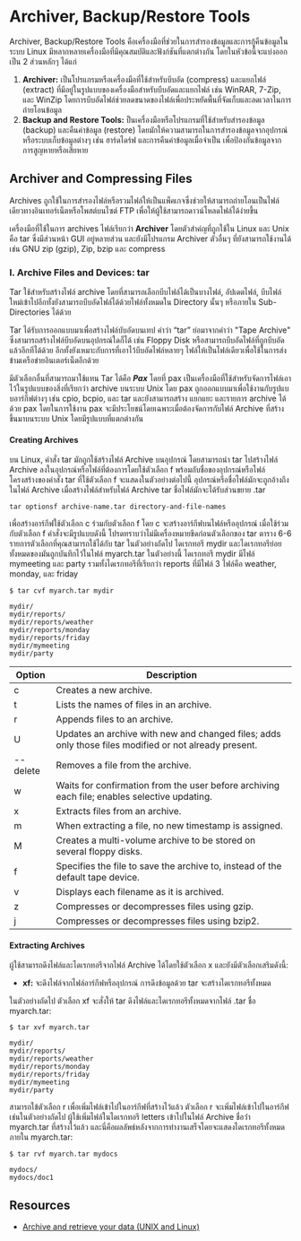 # Archiver, Backup/Restore Tools

Archiver, Backup/Restore Tools คือเครื่องมือที่ช่วยในการสำรองข้อมูลและการกู้คืนข้อมูลในระบบ Linux
มีหลากหลายเครื่องมือที่มีคุณสมบัติและฟังก์ชันที่แตกต่างกัน โดยในหัวข้อนี้จะแบ่งออกเป็น 2 ส่วนหลักๆ ได้แก่

1. **Archiver:** เป็นโปรแกรมหรือเครื่องมือที่ใช้สำหรับบีบอัด (compress) และแยกไฟล์ (extract)
   ที่มีอยู่ในรูปแบบของเครื่องมือสำหรับบีบอัดและแยกไฟล์ เช่น WinRAR, 7-Zip, และ WinZip
   โดยการบีบอัดไฟล์ช่วยลดขนาดของไฟล์เพื่อประหยัดพื้นที่จัดเก็บและลดเวลาในการถ่ายโอนข้อมูล
2. **Backup and Restore Tools:** ป็นเครื่องมือหรือโปรแกรมที่ใช้สำหรับสำรองข้อมูล (backup) และคืนค่าข้อมูล (restore)
   โดยมักให้ความสามารถในการสำรองข้อมูลจากอุปกรณ์หรือระบบเก็บข้อมูลต่างๆ เช่น ฮาร์ดไดร์ฟ และการคืนค่าข้อมูลเมื่อจำเป็น
   เพื่อป้องกันข้อมูลจากการสูญหายหรือเสียหาย

## Archiver and Compressing Files

Archives
ถูกใช้ในการสำรองไฟล์หรือรวมไฟล์ให้เป็นแพ็คเกจซึ่งช่วยให้สามารถถ่ายโอนเป็นไฟล์เดียวทางอินเทอร์เน็ตหรือโพสต์บนไซต์ FTP
เพื่อให้ผู้ใช้สามารถดาวน์โหลดไฟล์ได้ง่ายขึ้น

เครื่องมือที่ใช้ในการ archives ไฟล์เรียกว่า **Archiver** โดยตัวสำคํญที่ถูกใช้ใน Linux และ Unix คือ tar ซึ่งมีส่วนหน้า
GUI อยู่หลายส่วน
และยังมีโปรแกรม Archiver ตัวอื่นๆ ที่ยังสามารถใช้งานได้เช่น GNU zip (gzip), Zip, bzip และ compress

### I. Archive Files and Devices: tar

Tar ใช้สำหรับสร้างไฟล์ archive โดยที่สามารถเลือกบีบไฟล์ได้เป็นบางไฟล์, อัปเดตไฟล์,
บีบไฟล์ใหม่เข้าไปอีกทั้งยังสามารถบีบอัดไฟล์ได้ด้วยไฟล์ทั้งหมดใน Directory นั้นๆ หรือภายใน Sub-Directories ได้ด้วย

Tar ได้รับการออกแบบมาเพื่อสร้างไฟล์บับอัดบนเทป คำว่า “tar” ย่อมาจากคำว่า "Tape Archive"
ซึ่งสามารถสร้างไฟล์บีบอัดบนอุปกรณ์ใดก็ได้ เช่น Floppy Disk หรือสามารถบีบอัดไฟล์ที่ถูกบีบอัดแล้วอีกทีได้ด้วย
อีกทั้งยังเหมาะกับการที่เอาไว้บีบอัดไฟล์หลายๆ ไฟล์ให้เป็นไฟล์เดียวเพื่อใช้ในการส่งข้ามเครือข่ายอินเตอร์เน็ตอีกด้วย

มีตัวเลือกอื่นที่สามารถมาใช้แทน Tar ได้คือ **_Pax_** โดยที่ pax
เป็นเครื่องมือที่ใช้สำหรับจัดการไฟล์เอาไว้ในรูปแบบของสิ่งที่เรียกว่า archive บนระบบ Unix โดย pax
ถูกออกแบบมาเพื่อใช้งานกับรูปแบบอาร์กีฟต่างๆ เช่น cpio, bcpio, และ tar และยังสามารถสร้าง แยกแยะ และรายการ archive ได้ด้วย
pax
โดยในการใช้งาน pax จะมีประโยชน์โดยเฉพาะเมื่อต้องจัดการกับไฟล์ Archive ที่สร้างขึ้นมาบนระบบ Unix โดยมีรูปแบบที่แตกต่างกัน

#### Creating Archives

บน Linux, คำสั่ง tar มักถูกใช้สร้างไฟล์ Archive บนอุปกรณ์ โดยสามารถนำ tar
ไปสร้างไฟล์ Archive ลงในอุปกรณ์หรือไฟล์ที่ต้องการโดยใช้ตัวเลือก f พร้อมกับชื่อของอุปกรณ์หรือไฟล์ โครงสร้างของคำสั่ง tar
ที่ใช้ตัวเลือก f จะแสดงในตัวอย่างต่อไปนี้ อุปกรณ์หรือชื่อไฟล์มักจะถูกอ้างถึงในไฟล์ Archive เมื่อสร้างไฟล์สำหรับไฟล์
Archive tar
ชื่อไฟล์มักจะได้รับส่วนขยาย .tar

```shell
tar optionsf archive-name.tar directory-and-file-names
```

เพื่อสร้างอาร์กีฟใช้ตัวเลือก c ร่วมกับตัวเลือก f โดย c จะสร้างอาร์กีฟบนไฟล์หรืออุปกรณ์ เมื่อใช้ร่วมกับตัวเลือก f
คำสั่งจะมีรูปแบบดังนี้ โปรดทราบว่าไม่มีเครื่องหมายขีดก่อนตัวเลือกของ tar ตาราง 6-6 รายการตัวเลือกที่คุณสามารถใช้ได้กับ
tar ในตัวอย่างถัดไป ไดเรกทอรี mydir และไดเรกทอรีย่อยทั้งหมดของมันถูกบันทึกไว้ในไฟล์ myarch.tar ในตัวอย่างนี้ ไดเรกทอรี
mydir มีไฟล์ mymeeting และ party รวมทั้งไดเรกทอรีที่เรียกว่า reports ที่มีไฟล์ 3 ไฟล์คือ weather, monday, และ friday

```shell
$ tar cvf myarch.tar mydir

mydir/
mydir/reports/
mydir/reports/weather
mydir/reports/monday
mydir/reports/friday
mydir/mymeeting
mydir/party
```

| Option   | Description                                                                                           |
|----------|-------------------------------------------------------------------------------------------------------|
| c        | Creates a new archive.                                                                                |
| t        | Lists the names of files in an archive.                                                               |
| r        | Appends files to an archive.                                                                          |
| U        | Updates an archive with new and changed files; adds only those files modified or not already present. |
| --delete | Removes a file from the archive.                                                                      |
| w        | Waits for confirmation from the user before archiving each file; enables selective updating.          |
| x        | Extracts files from an archive.                                                                       |
| m        | When extracting a file, no new timestamp is assigned.                                                 |
| M        | Creates a multi-volume archive to be stored on several floppy disks.                                  |
| f        | Specifies the file to save the archive to, instead of the default tape device.                        |
| v        | Displays each filename as it is archived.                                                             |
| z        | Compresses or decompresses files using gzip.                                                          |
| j        | Compresses or decompresses files using bzip2.                                                         |

#### Extracting Archives

ผู้ใช้สามารถดึงไฟล์และไดเรกทอรีจากไฟล์ Archive ได้โดยใช้ตัวเลือก x และยังมีตัวเลือกเสริมดังนี้:

- **xf:** จะดึงไฟล์จากไฟล์อาร์กีฟหรืออุปกรณ์ การดึงข้อมูลด้วย tar จะสร้างไดเรกทอรีทั้งหมด

ในตัวอย่างถัดไป ตัวเลือก xf จะสั่งให้ tar ดึงไฟล์และไดเรกทอรีทั้งหมดจากไฟล์
.tar ชื่อ myarch.tar:

```shell
$ tar xvf myarch.tar

mydir/
mydir/reports/
mydir/reports/weather
mydir/reports/monday
mydir/reports/friday
mydir/mymeeting
mydir/party
```

สามารถใข้ตัวเลือก r เพื่อเพิ่มไฟล์เข้าไปในอาร์กีฟที่สร้างไว้แล้ว ตัวเลือก r จะเพิ่มไฟล์เข้าไปในอาร์กีฟ
เช่นในตัวอย่างถัดไป
ผู้ใช้เพิ่มไฟล์ในไดเรกทอรี letters เข้าไปในไฟล์ Archive ชื่อว่่า myarch.tar ที่สร้างไว้แล้ว
และนี่คือผลลัพธ์หลังจากการทำงานเสร็จโดยจะแสดงไดเรกทอรีทั้งหมดภายใน myarch.tar:

```shell
$ tar rvf myarch.tar mydocs

mydocs/
mydocs/doc1
```

## Resources

- [Archive and retrieve your data (UNIX and Linux)](https://www.ibm.com/docs/en/spectrum-protect/8.1.9?topic=clients-archive-retrieve-your-data-unix-linux)